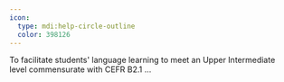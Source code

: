 ```yaml
---
icon:
  type: mdi:help-circle-outline
  color: 398126
---
```


To facilitate students' language learning to meet an Upper Intermediate level commensurate with CEFR B2.1 ... 
